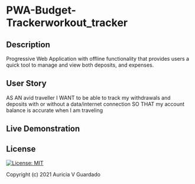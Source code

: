 # PWA-Budget-Trackerworkout_tracker

## Description
Progressive Web Application with offline functionality that provides users a quick tool to manage and view both deposits, and expenses. 

## User Story
AS AN avid traveller I WANT to be able to track my withdrawals and deposits with or without a data/internet connection SO THAT my account balance is accurate when I am traveling

## Live Demonstration 


## License
[![License: MIT](https://img.shields.io/badge/License-MIT-blue.svg)](https://opensource.org/licenses/MIT)

Copyright (c) 2021 Auricia V Guardado